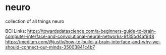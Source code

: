 # neuro
collection of all things neuro

BCI Links:
https://towardsdatascience.com/a-beginners-guide-to-brain-computer-interface-and-convolutional-neural-networks-9f35bd4af948
https://medium.com/@justlv/how-to-build-a-brain-interface-and-why-we-should-connect-our-minds-35003841c4b7



